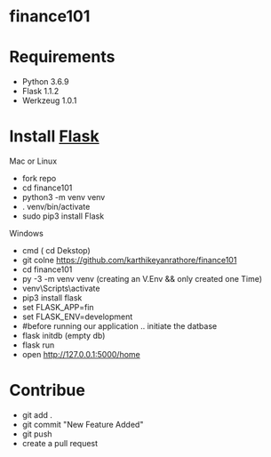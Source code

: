 
# finance101

# Requirements
- Python 3.6.9
- Flask 1.1.2
- Werkzeug 1.0.1

# Install [Flask](https://flask.palletsprojects.com/en/1.1.x/installation/)

Mac or Linux
- fork repo
- cd finance101
- python3 -m venv venv 
- . venv/bin/activate
- sudo pip3 install Flask

Windows
- cmd ( cd Dekstop)
- git colne https://github.com/karthikeyanrathore/finance101
- cd finance101
-  py -3 -m venv venv (creating an V.Env && only created one Time)
- venv\Scripts\activate
- pip3 install flask
- set FLASK_APP=fin
- set FLASK_ENV=development
- #before running our application .. initiate the datbase
- flask initdb (empty db)
- flask run 
- open  http://127.0.0.1:5000/home

# Contribue
- git add .
- git commit "New Feature Added"
- git push
- create a pull request





